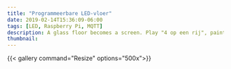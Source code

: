 ```yaml
---
title: "Programmeerbare LED-vloer"
date: 2019-02-14T15:36:09-06:00
tags: [LED, Raspberry Pi, MQTT]
description: A glass floor becomes a screen. Play "4 op een rij", paint or watch tiny movies.
thumbnail: 
---
```


{{< gallery command="Resize" options="500x">}}